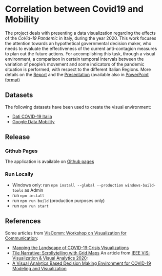 # Correlation between Covid19 and Mobility
The project deals with presenting a data visualization regarding the effects of the *CoVid-19 Pandemic* in Italy, during the year 2020. This work focuses the attention towards an hypothetical governmental decision maker, who needs to evaluate the effectiveness of the current anti-contagion measures to plan out the future actions. For accomplishing this task, through a visual environment, a comparison in certain temporal intervals between the variation of people’s movement and some indicators of the pandemic situation is performed, with respect to the different Italian Regions. More details on the [Report](https://github.com/GiovFiordeponti/VA-Project/blob/main/docs/Report.pdf) and the [Presentation](https://github.com/GiovFiordeponti/VA-Project/blob/main/docs/presentation.pdf) (available also in [PowerPoint format](https://github.com/GiovFiordeponti/VA-Project/raw/main/docs/presentation.pptx))
## Datasets
The following datasets have been used to create the visual environment:
* [Dati COVID-19 Italia](https://github.com/pcm-dpc/COVID-19)
* [Google Data Mobility](https://www.google.com/covid19/mobility/)
## Release
### Github Pages
The application is available on [Github pages](https://giovfiordeponti.github.io/VA-Project/prod/)
### Run Locally
* Windows only: run `npm install --global --production windows-build-tools` as Admin
* run `npm install`
* run `npm run build` (production purposes only)
* run `npm run start`
## References
Some articles from [VisComm: Workshop on Visualization for Communication](https://virtual.ieeevis.org/session_w-comm.html):
* [Mapping the Landscape of COVID-19 Crisis Visualizations](https://osf.io/kd3y9/)
* [Tile Narrative: Scrollytelling with Grid Maps](https://osf.io/xr64m)
An article from [IEEE VIS: Visualization & Visual Analytics 2020](http://ieeevis.org/year/2020/info/papers-sessions):
* [A Visual Analytics Based Decision Making Environment for COVID-19 Modeling and Visualization](https://www.researchgate.net/publication/344828659_A_Visual_Analytics_Based_Decision_Making_Environment_for_COVID-19_Modeling_and_Visualization)
